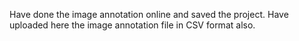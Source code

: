 Have done the image annotation online and saved the project. Have uploaded here the image annotation file in CSV format also.
